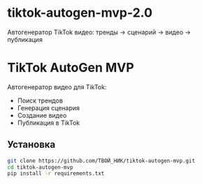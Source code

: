# tiktok-autogen-mvp-2.0
Автогенератор TikTok видео: тренды → сценарий → видео → публикация

# TikTok AutoGen MVP

Автогенератор видео для TikTok:
- Поиск трендов
- Генерация сценария
- Создание видео
- Публикация в TikTok

## Установка
```bash
git clone https://github.com/ТВОЙ_НИК/tiktok-autogen-mvp.git
cd tiktok-autogen-mvp
pip install -r requirements.txt
